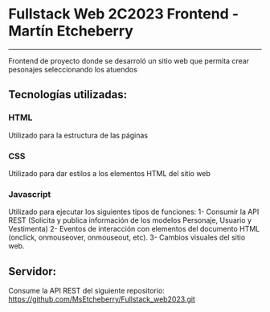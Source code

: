 # Fullstack Web 2C2023 Frontend - Martín Etcheberry
***
Frontend de proyecto donde se desarroló un sitio web que permita crear pesonajes seleccionando los atuendos

## Tecnologías utilizadas:
### HTML
Utilizado para la estructura de las páginas

### CSS
Utilizado para dar estilos a los elementos HTML del sitio web

### Javascript
Utilizado para ejecutar los siguientes tipos de funciones:
1- Consumir la API REST (Solicita y publica información de los modelos Personaje, Usuario y Vestimenta)
2- Eventos de interacción con elementos del documento HTML (onclick, onmouseover, onmouseout, etc).
3- Cambios visuales del sitio web.

## Servidor:
Consume la API REST del siguiente repositorio: https://github.com/MsEtcheberry/Fullstack_web2023.git
